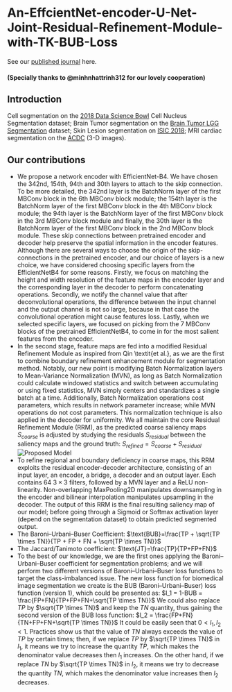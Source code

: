 # An-EffcientNet-encoder-U-Net-Joint-Residual-Refinement-Module-with-TK-BUB-Loss
See our [published journal](https://www.sciencedirect.com/science/article/abs/pii/S1746809423000642?via%3Dihub) here.
#### (Specially thanks to @minhnhattrinh312 for our lovely cooperation)
## Introduction
Cell segmentation on the [2018 Data Science Bowl](https://www.kaggle.com/c/data-science-bowl-2018) Cell Nucleus Segmentation dataset; Brain Tumor segmentation on the [Brain Tumor LGG Segmentation](https://www.kaggle.com/datasets/mateuszbuda/lgg-mri-segmentation) dataset; Skin Lesion segmentation on [ISIC 2018](https://challenge.isic-archive.com/landing/2018/45/); MRI cardiac segmentation on the [ACDC](https://www.creatis.insa-lyon.fr/Challenge/acdc/databases.html) (3-D images).
## Our contributions
* We propose a network encoder with EfficientNet-B4. We have chosen the 342nd, 154th, 94th and 30th layers to attach to the skip connection. To be more detailed, the 342nd layer is the BatchNorm layer of the first MBConv block in the 6th MBConv block module; the 154th layer is the BatchNorm layer of the first MBConv block in the 4th MBConv block module; the 94th layer is the BatchNorm layer of the first MBConv block in the 3rd MBConv block module and finally, the 30th layer is the BatchNorm layer of the first MBConv block in the 2nd MBConv block module. These skip connections between pretrained encoder and decoder help preserve the spatial information in the encoder features. Although there are several ways to choose the origin of the skip-connections in the pretrained encoder, and our choice of layers is a new choice, we have considered choosing specific layers from the EfficientNetB4 for some reasons. Firstly, we focus on matching the height and width resolution of the feature maps in the encoder layer and the corresponding layer in the decoder to perform concatenating operations. Secondly, we notify the channel value that after deconvolutional operations, the difference between the input channel and the output channel is not so large, because in that case the convolutional operation might cause features loss. Lastly, when we selected specific layers, we focused on picking from the 7 MBConv blocks of the pretrained EfficientNetB4, to come in for the most salient features from the encoder. 
* In the second stage, feature maps are fed into a modified Residual Refinement Module as inspired from Qin \textit{et al.}, as we are the first to combine boundary refinement enhancement module for segmentation method. Notably, our new point is modifying Batch Normalization layers to Mean-Variance Normalization (MVN), as long as Batch Normalization could calculate windowed statistics and switch between accumulating or using fixed statistics, MVN simply centers and standardizes a single batch at a time. Additionally, Batch Normalization operations cost parameters, which results in network parameter increase; while MVN operations do not cost parameters. This normalization technique is also applied in the decoder for uniformity. We all maintain the core Residual Refinement Module (RRM), as the predicted coarse saliency maps $S_{coarse}$ is adjusted by studying the residuals $S_{residual}$ between the saliency maps and the ground truth: $S_{refined} = S_{coarse} + S_{residual}$
![Proposed Model](https://github.com/tswizzle141/An-EffcientNet-encoder-U-Net-Joint-Residual-Refinement-Module-with-TK-BUB-Loss/blob/main/1.jpg)
* To refine regional and boundary deficiency in coarse maps, this RRM exploits the residual encoder-decoder architecture, consisting of an input layer, an encoder, a bridge, a decoder and an output layer. Each contains 64 $3 \times 3$ filters, followed by a MVN layer and a ReLU non-linearity. Non-overlapping MaxPooling2D manipulates downsampling in the encoder and bilinear interpolation manipulates upsampling in the decoder. The output of this RRM is the final resulting saliency map of our model; before going through a Sigmoid or Softmax activation layer (depend on the segmentation dataset) to obtain predicted segmented output.
* The Baroni–Urbani–Buser Coefficient: $\text{BUB}=\frac{TP + \sqrt{TP \times TN}}{TP + FP + FN + \sqrt{TP \times TN}}$
* The Jaccard/Tanimoto coefficient: $\text{JT}=\frac{TP}{TP+FP+FN}$
* To the best of our knowledge, we are the first ones applying the Baroni–Urbani–Buser coefficient for segmentation problems; and we will perform two different versions of Baroni–Urbani–Buser loss functions to target the class-imbalanced issue. The new loss function for biomedical image segmentation we create is the BUB (Baroni–Urbani–Buser) loss function (version 1), which could be presented as: $l_1 = 1-BUB = \frac{FP+FN}{TP+FP+FN+\sqrt{TP \times TN}}$
We could also replace $TP$ by $\sqrt{TP \times TN}$ and keep the $TN$ quantity, thus gaining the second version of the BUB loss function: $l_2 = \frac{FP+FN}{TN+FP+FN+\sqrt{TP \times TN}}$
It could be easily seen that $0<l_1,l_2<1$. Practices show us that the value of $TN$ always exceeds the value of $TP$ by certain times; then, if we replace $TP$ by $\sqrt{TP \times TN}$ in $l_1$, it means we try to increase the quantity $TP$, which makes the denominator value decreases then $l_1$ increases. On the other hand, if we replace $TN$ by $\sqrt{TP \times TN}$ in $l_2$, it means we try to decrease the quantity $TN$, which makes the denominator value increases then $l_2$ decreases.
